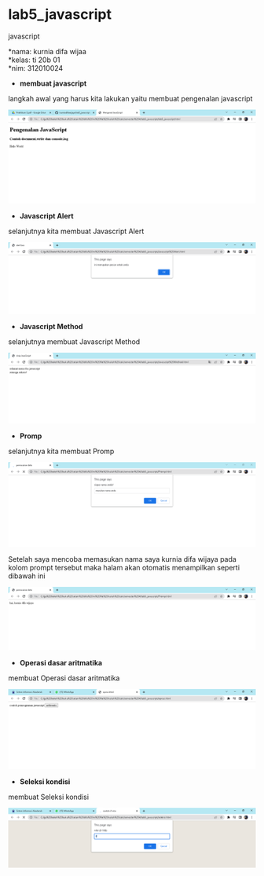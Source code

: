 # lab5_javascript
javascript

*nama: kurnia difa wijaa<br>
*kelas: ti 20b 01<br>
*nim: 312010024<br>

* **membuat javascript**

langkah awal yang harus kita lakukan yaitu membuat pengenalan javascript

![membuat javascript](gambar1.PNG)

* **Javascript Alert**

selanjutnya kita membuat Javascript Alert

![Javascript Alert](2.PNG)

* **Javascript Method**

selanjutnya membuat Javascript Method 

![Javascript Method ](3.PNG)

* **Promp**

selanjutnya kita membuat Promp

![Promp](4.PNG)

Setelah saya mencoba memasukan nama saya kurnia difa wijaya pada kolom prompt tersebut maka halam akan otomatis menampilkan seperti dibawah ini

 ![promp](5.PNG)

* **Operasi dasar aritmatika**

membuat Operasi dasar aritmatika

![Operasi dasar aritmatika](6.PNG)

* **Seleksi kondisi**

membuat Seleksi kondisi

![Seleksi kondisi](7.PNG)
